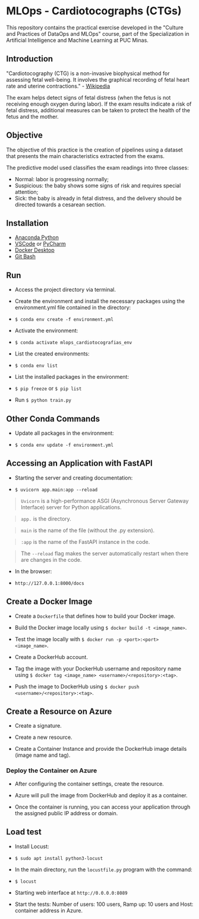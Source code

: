 # MLOps - Cardiotocographs (CTGs)

This repository contains the practical exercise developed in the "Culture and Practices of DataOps and MLOps" course, part of the Specialization in Artificial Intelligence and Machine Learning at PUC Minas.

## Introduction

"Cardiotocography (CTG) is a non-invasive biophysical method for assessing fetal well-being. It involves the graphical recording of fetal heart rate and uterine contractions." - [Wikipedia](https://pt.wikipedia.org/wiki/Cardiotocografia)

The exam helps detect signs of fetal distress (when the fetus is not receiving enough oxygen during labor). If the exam results indicate a risk of fetal distress, additional measures can be taken to protect the health of the fetus and the mother.

## Objective

The objective of this practice is the creation of pipelines using a dataset that presents the main characteristics extracted from the exams.

The predictive model used classifies the exam readings into three classes:

- Normal: labor is progressing normally;
- Suspicious: the baby shows some signs of risk and requires special attention;
- Sick: the baby is already in fetal distress, and the delivery should be directed towards a cesarean section.


## Installation

- [Anaconda Python](https://www.anaconda.com/)
- [VSCode](https://code.visualstudio.com/) or [PyCharm](https://www.jetbrains.com/pt-br/pycharm/)
- [Docker Desktop](https://www.docker.com/)
- [Git Bash](https://git-scm.com/downloads)

## Run

- Access the project directory via terminal.
  
- Create the environment and install the necessary packages using the environment.yml file contained in the directory:
-  ```$ conda env create -f environment.yml```

- Activate the environment:
-  ```$ conda activate mlops_cardiotocografias_env```
  
- List the created environments:
-  ```$ conda env list```

  
- List the installed packages in the environment:
- ```$ pip freeze``` or ```$ pip list```

- Run ```$ python train.py```

## Other Conda Commands

- Update all packages in the environment:

- ```$ conda env update -f environment.yml```

## Accessing an Application with FastAPI

- Starting the server and creating documentation:

- ```$ uvicorn app.main:app --reload```

> ```Uvicorn``` is a high-performance ASGI (Asynchronous Server Gateway Interface) server for Python applications.

> ```app.``` is the directory.

> ```main``` is the name of the file (without the .py extension).

> ```:app``` is the name of the FastAPI instance in the code.

> The ```--reload``` flag makes the server automatically restart when there are changes in the code.

- In the browser:

- ```http://127.0.0.1:8000/docs```

## Create a Docker Image

- Create a ```Dockerfile``` that defines how to build your Docker image.
  
- Build the Docker image locally using ```$ docker build -t <image_name>```.
  
- Test the image locally with ```$ docker run -p <port>:<port> <image_name>```.
  
- Create a DockerHub account.
  
- Tag the image with your DockerHub username and repository name using ```$ docker tag <image_name> <username>/<repository>:<tag>```.
  
- Push the image to DockerHub using ```$ docker push <username>/<repository>:<tag>```.

## Create a Resource on Azure

- Create a signature.

- Create a new resource.

- Create a Container Instance and provide the DockerHub image details (image name and tag).

### Deploy the Container on Azure

- After configuring the container settings, create the resource.

- Azure will pull the image from DockerHub and deploy it as a container.

- Once the container is running, you can access your application through the assigned public IP address or domain.

## Load test

- Install Locust:

- ```$ sudo apt install python3-locust```

- In the main directory, run the ```locustfile.py``` program with the command:

- ```$ locust```

- Starting web interface at ```http://0.0.0.0:8089```

- Start the tests: Number of users: 100 users, Ramp up: 10 users and Host: container address in Azure.

